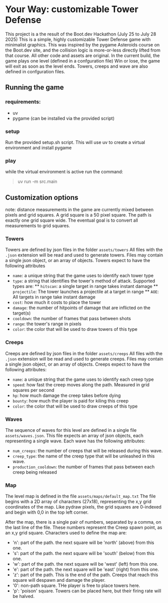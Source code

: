 # Your Way: customizable Tower Defense

This project is a the result of the Boot.dev Hackathon (July 25 to July 28 2025)
This is a simple, highly customizable Tower Defense game with minimalist graphics.
This was inspired by the pygame Asteroids course on the Boot.dev site, and the collision logic is more-or-less directly lifted from that course. All other code and assets are original.
In the current build, the game plays one level (defined in a confguration file)
Win or lose, the game will exit as soon as the level ends.
Towers, creeps and wave are also defined in confguration files.

## Running the game
### requirements:
* uv
* pygame (can be installed via the provided script)

### setup
Run the provided setup.sh script. This will use uv to create a virtual environment and install pygame
### play
while the virtual environment is active run the command:
> uv run -m src.main

## Customization options
note: distance measurements in the game are currently mixed between pixels and grid squares. A grid square is a 50 pixel square. The path is exactly one grid square wide. The eventual goal is to convert all measurements to grid squares.
### Towers
Towers are defined by json files in the folder `assets/towers`
All files with the `.json` extension will be read and used to generate towers. Files may contain a single json object, or an array of objects.
Towers expect to have the following attributes
* `name`: a unique string that the game uses to identify each tower type
* `type`: a string that identifies the tower's method of attack. Supported types are:
** `hitscan`: a single target in range takes instant damage
** `projectile`: The tower launches a projectile at a target in range
** `AOE`: All targets in range take instant damage
* `cost`: how much it costs to place the tower
* `damage`: the number of hitpoints of damage that are inflicted on the target(s)
* `cooldown`: the number of frames that pass between shots
* `range`: the tower's range in pixels
* `color`: the color that will be used to draw towers of this type

### Creeps
Creeps are defined by json files in the folder `assets/creeps`
All files with the `.json` extension will be read and used to generate creeps. Files may contain a single json object, or an array of objects.
Creeps expect to have the following attributes:
* `name`: a unique string that the game uses to identify each creep type
* `speed`: how fast the creep moves along the path. Measured in grid squares per second
* `hp`: how much damage the creep takes before dying
* `bounty`: how much the player is paid for kiling this creep
* `color`: the color that will be used to draw creeps of this type

### Waves
The sequence of waves for this level are defined in a single file `assets/waves.json`. This file expects an array of json objects, each representing a single wave.
Each wave has the following attributes:
* `num_creeps`: the number of creeps that will be released during this wave.
* `creep_type`: the name of the creep type that will be unleashed in this wave.
* `production_cooldown`: the number of frames that pass between each creep being released

### Map
The level map is defined in the file `assets/maps/default_map.txt` The file begins with a 2D array of characters (27x18), representing the x,y grid coordinates of the map. Like pydraw pixels, the grid squares are 0-indexed and begin with 0,0 in the top left corner.

After the map, there is a single pair of numbers, separated by a comma, on the last line of the file. These numbers represent the Creep spawn point, as an x,y grid square.
Characters used to define the map are:
* 'n': part of the path. the next square will be 'north' (above) from this one.
* 's': part of the path. the next square will be 'south' (below) from this one.
* 'w': part of the path. the next square will be 'west' (left) from this one.
* 'e': part of the path. the next square will be 'east' (right) from this one.
* 'z': part of the path. This is the end of the path. Creeps that reach this square will despawn and damage the player.
* '0': non-path square. THe player is free to place towers here.
* 'p': 'poison' square. Towers can be placed here, but their firing rate will be halved.